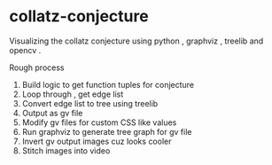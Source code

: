 # collatz-conjecture
Visualizing the collatz conjecture using python , graphviz , treelib and opencv . 

Rough process
1. Build logic to get function tuples for conjecture 
2. Loop through , get edge list 
3. Convert edge list to tree using treelib 
4. Output as gv file 
5. Modify gv files for custom CSS like values 
6. Run graphviz to generate tree graph for gv file 
7. Invert gv output images cuz looks cooler 
8. Stitch images into video 

